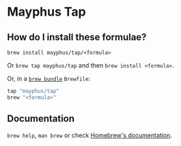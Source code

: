 # Mayphus Tap

## How do I install these formulae?

`brew install mayphus/tap/<formula>`

Or `brew tap mayphus/tap` and then `brew install <formula>`.

Or, in a [`brew bundle`](https://github.com/Homebrew/homebrew-bundle) `Brewfile`:

```ruby
tap "mayphus/tap"
brew "<formula>"
```

## Documentation

`brew help`, `man brew` or check [Homebrew's documentation](https://docs.brew.sh).
